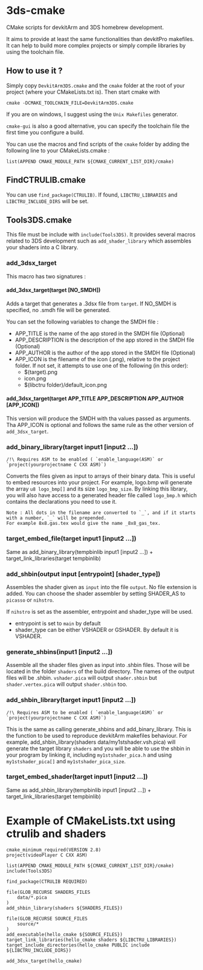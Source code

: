 # 3ds-cmake

CMake scripts for devkitArm and 3DS homebrew development.

It aims to provide at least the same functionalities than devkitPro makefiles. It can help to build more complex projects or simply compile libraries by using the toolchain file.

## How to use it ?

Simply copy `DevkitArm3DS.cmake` and the `cmake` folder at the root of your project (where your CMakeLists.txt is).
Then start cmake with

    cmake -DCMAKE_TOOLCHAIN_FILE=DevkitArm3DS.cmake

If you are on windows, I suggest using the `Unix Makefiles` generator.

`cmake-gui` is also a good alternative, you can specify the toolchain file the first time you configure a build.
	
You can use the macros and find scripts of the `cmake` folder by adding the following line to your CMakeLists.cmake :

    list(APPEND CMAKE_MODULE_PATH ${CMAKE_CURRENT_LIST_DIR}/cmake)

## FindCTRULIB.cmake

You can use `find_package(CTRULIB)`. If found, `LIBCTRU_LIBRARIES` and `LIBCTRU_INCLUDE_DIRS` will be set.

## Tools3DS.cmake

This file must be include with `include(Tools3DS)`. It provides several macros related to 3DS development such as `add_shader_library` which assembles your shaders into a C library.

### add_3dsx_target

This macro has two signatures :

#### add_3dsx_target(target [NO_SMDH])

Adds a target that generates a .3dsx file from `target`. If NO_SMDH is specified, no .smdh file will be generated.

You can set the following variables to change the SMDH file :

* APP_TITLE is the name of the app stored in the SMDH file (Optional)
* APP_DESCRIPTION is the description of the app stored in the SMDH file (Optional)
* APP_AUTHOR is the author of the app stored in the SMDH file (Optional)
* APP_ICON is the filename of the icon (.png), relative to the project folder.
  If not set, it attempts to use one of the following (in this order):
    - $(target).png
    - icon.png
    - $(libctru folder)/default_icon.png

#### add_3dsx_target(target APP_TITLE APP_DESCRIPTION APP_AUTHOR [APP_ICON])

This version will produce the SMDH with tha values passed as arguments. Tha APP_ICON is optional and follows the same rule as the other version of `add_3dsx_target`.

### add_binary_library(target input1 [input2 ...])

    /!\ Requires ASM to be enabled ( `enable_language(ASM)` or `project(yourprojectname C CXX ASM)`)

Converts the files given as input to arrays of their binary data. This is useful to embed resources into your project.
For example, logo.bmp will generate the array `u8 logo_bmp[]` and its size `logo_bmp_size`. By linking this library, you 
will also have access to a generated header file called `logo_bmp.h` which contains the declarations you need to use it.

    Note : All dots in the filename are converted to `_`, and if it starts with a number, `_` will be prepended. 
    For example 8x8.gas.tex would give the name _8x8_gas_tex.

### target_embed_file(target input1 [input2 ...])

Same as add_binary_library(tempbinlib input1 [input2 ...]) + target_link_libraries(target tempbinlib)

### add_shbin(output input [entrypoint] [shader_type])
 
Assembles the shader given as `input` into the file `output`. No file extension is added.
You can choose the shader assembler by setting SHADER_AS to `picasso` or `nihstro`.

If `nihstro` is set as the assembler, entrypoint and shader_type will be used.
- entrypoint is set to `main` by default
- shader_type can be either VSHADER or GSHADER. By default it is VSHADER. 

### generate_shbins(input1 [input2 ...])

Assemble all the shader files given as input into .shbin files. Those will be located in the folder `shaders` of the build directory.
The names of the output files will be <name of input without longest extension>.shbin. `vshader.pica` will output `shader.shbin` but `shader.vertex.pica` will output `shader.shbin` too.

### add_shbin_library(target input1 [input2 ...])

    /!\ Requires ASM to be enabled ( `enable_language(ASM)` or `project(yourprojectname C CXX ASM)`)

This is the same as calling generate_shbins and add_binary_library. This is the function to be used to reproduce devkitArm makefiles behaviour.
For example, add_shbin_library(shaders data/my1stshader.vsh.pica) will generate the target library `shaders` and you
will be able to use the shbin in your program by linking it, including `my1stshader_pica.h` and using `my1stshader_pica[]` and `my1stshader_pica_size`.

### target_embed_shader(target input1 [input2 ...])

Same as add_shbin_library(tempbinlib input1 [input2 ...]) + target_link_libraries(target tempbinlib)

# Example of CMakeLists.txt using ctrulib and shaders

    cmake_minimum_required(VERSION 2.8)
    project(videoPlayer C CXX ASM)
    
    list(APPEND CMAKE_MODULE_PATH ${CMAKE_CURRENT_LIST_DIR}/cmake)
    include(Tools3DS)
    
    find_package(CTRULIB REQUIRED)
    
    file(GLOB_RECURSE SHADERS_FILES
        data/*.pica
    )
    add_shbin_library(shaders ${SHADERS_FILES})
    
    file(GLOB_RECURSE SOURCE_FILES
        source/*
    )
    add_executable(hello_cmake ${SOURCE_FILES})
    target_link_libraries(hello_cmake shaders ${LIBCTRU_LIBRARIES})
    target_include_directories(hello_cmake PUBLIC include ${LIBCTRU_INCLUDE_DIRS})
	
	add_3dsx_target(hello_cmake)
